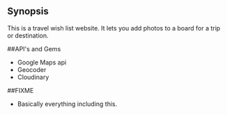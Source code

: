 ## Synopsis
This is a travel wish list website. It lets you add photos to a board for a trip or destination.

##API's and Gems
- Google Maps api
- Geocoder
- Cloudinary

##FIXME
- Basically everything including this.
